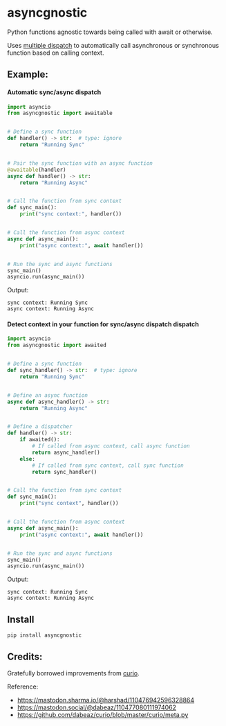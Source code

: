 # asyncgnostic

Python functions agnostic towards being called with await or otherwise.

Uses [multiple dispatch](https://en.wikipedia.org/wiki/Multiple_dispatch)
to automatically call asynchronous or synchronous function based on calling context.

## Example:
#### Automatic sync/async dispatch

```python
import asyncio
from asyncgnostic import awaitable


# Define a sync function
def handler() -> str:  # type: ignore
    return "Running Sync"


# Pair the sync function with an async function
@awaitable(handler)
async def handler() -> str:
    return "Running Async"


# Call the function from sync context
def sync_main():
    print("sync context:", handler())


# Call the function from async context
async def async_main():
    print("async context:", await handler())


# Run the sync and async functions
sync_main()
asyncio.run(async_main())
```

Output:

```console
sync context: Running Sync
async context: Running Async
```


#### Detect context in your function for sync/async dispatch dispatch 

```python
import asyncio
from asyncgnostic import awaited


# Define a sync function
def sync_handler() -> str:  # type: ignore
    return "Running Sync"


# Define an async function
async def async_handler() -> str:
    return "Running Async"


# Define a dispatcher
def handler() -> str:
    if awaited():
        # If called from async context, call async function
        return async_handler()
    else:
        # If called from sync context, call sync function
        return sync_handler()


# Call the function from sync context
def sync_main():
    print("sync context", handler())


# Call the function from async context
async def async_main():
    print("async context:", await handler())


# Run the sync and async functions
sync_main()
asyncio.run(async_main())
```

Output:

```console
sync context: Running Sync
async context: Running Async
```


## Install

```
pip install asyncgnostic
```


## Credits:

Gratefully borrowed improvements from [curio](https://github.com/dabeaz/curio/).

Reference:
  - https://mastodon.sharma.io/@harshad/110476942596328864
  - https://mastodon.social/@dabeaz/110477080111974062
  - https://github.com/dabeaz/curio/blob/master/curio/meta.py
